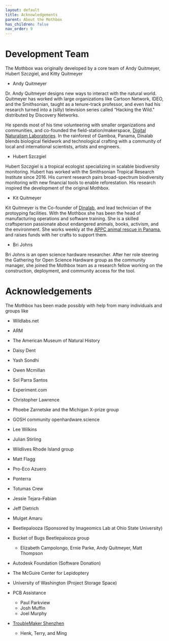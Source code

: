 ```yaml
---
layout: default
title: Acknowledgements
parent: About the Mothbox
has_children: false
nav_order: 9
---
```

# Development Team

The Mothbox was originally developed by a core team of Andy Quitmeyer, Hubert Szczgiel, and Kitty Quitmeyer

* Andy Quitmeyer

Dr. Andy Quitmeyer designs new ways to interact with the natural world. Quitmeyer has worked with large organizations like Cartoon Network, IDEO, and the Smithsonian, taught as a tenure-track professor, and even had his research turned into a (silly) television series called “Hacking the Wild." distributed by Discovery Networks.

He spends most of his time volunteering with smaller organizations and communities, and co-founded the field-station/makerspace, [Digital Naturalism Laboratories](https://www.dinalab.net/). In the rainforest of Gamboa, Panama, Dinalab blends biological fieldwork and technological crafting with a community of local and international scientists, artists and engineers. 

* Hubert Szczgiel

Hubert Szczgiel is a tropical ecologist specializing in scalable biodiversity monitoring. Hubert has worked with the Smithsonian Tropical Research Institute since 2016. His current research pairs broad-spectrum biodiversity monitoring with new financial tools to enable reforestation. His research inspired the development of the original Mothbox.

* Kit Quitmeyer

Kit Quitmeyer is the Co-founder of [Dinalab](https://www.dinalab.net/), and lead technician of the protoyping facilities. With the Mothbox she has been the head of manufacturing operations and software training. She is a skilled craftsperson passionate about endangered animals, books, activism, and the environment. She works weekly at the [APPC animal rescue in Panama](https://www.appcpanama.org/who-we-are.html), and raises funds with her crafts to support them.

* Bri Johns

Bri Johns is an open science hardware researcher. After her role steering the Gathering for Open Science Hardware group as the community manager, she joined the Mothbox team as a research fellow working on the construction, deployment, and community access for the tool.

# Acknowledgements

The Mothbox has been made possibly with help from many individuals and groups like 
* Wildlabs.net
* ARM
* The American Museum of Natural History

* Daisy Dent
* Yash Sondhi
* Owen Mcmillan
* Sol Parra Santos
* Experiment.com

* Christopher Lawrence
* Phoebe Zarnetske and the Michigan X-prize group
* GOSH community openhardware.science
* Lee Wilkins
* Julian Stirling
* Wildlives Rhode Island group
* Matt Flagg
* Pro-Eco Azuero
* Ponterra

* Totumas Crew
 * Jessie Tejara-Fabian
 * Jeff Dietrich
 * Mulget Amaru
* Beetlepalooza (Sponsored by Imageomics Lab at Ohio State University)
* Bucket of Bugs Beetlepalooza group
  * Elizabeth Campolongo, Ernie Parke, Andy Quitmeyer, Matt Thompson
* Autodesk Foundation (Software Donation)
* The McGuire Center for Lepidoptery

* University of Washington (Project Storage Space)

* PCB Assistance
  * Paul Parkview 
  * Josh Muffin
  * Joel Murphy

* [TroubleMaker Shenzhen](https://troublemaker.site/)
  * Henk, Terry, and Ming






